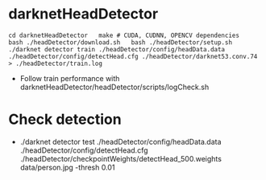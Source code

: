 # darknetHeadDetector
`cd darknetHeadDetector  
make # CUDA, CUDNN, OPENCV dependencies  
bash ./headDetector/download.sh  
bash ./headDetector/setup.sh  
./darknet detector train ./headDetector/config/headData.data ./headDetector/config/detectHead.cfg ./headDetector/darknet53.conv.74 > ./headDetector/train.log  
`
* Follow train performance with darknetHeadDetector/headDetector/scripts/logCheck.sh

# Check detection
* ./darknet detector test ./headDetector/config/headData.data ./headDetector/config/detectHead.cfg ./headDetector/checkpointWeights/detectHead_500.weights data/person.jpg -thresh 0.01
